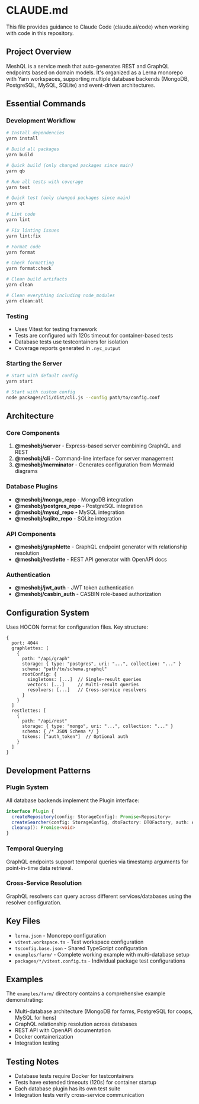 # CLAUDE.md

This file provides guidance to Claude Code (claude.ai/code) when working with code in this repository.

## Project Overview

MeshQL is a service mesh that auto-generates REST and GraphQL endpoints based on domain models. It's organized as a Lerna monorepo with Yarn workspaces, supporting multiple database backends (MongoDB, PostgreSQL, MySQL, SQLite) and event-driven architectures.

## Essential Commands

### Development Workflow
```bash
# Install dependencies
yarn install

# Build all packages
yarn build

# Quick build (only changed packages since main)
yarn qb

# Run all tests with coverage
yarn test

# Quick test (only changed packages since main)
yarn qt

# Lint code
yarn lint

# Fix linting issues
yarn lint:fix

# Format code
yarn format

# Check formatting
yarn format:check

# Clean build artifacts
yarn clean

# Clean everything including node_modules
yarn clean:all
```

### Testing
- Uses Vitest for testing framework
- Tests are configured with 120s timeout for container-based tests
- Database tests use testcontainers for isolation
- Coverage reports generated in `.nyc_output`

### Starting the Server
```bash
# Start with default config
yarn start

# Start with custom config
node packages/cli/dist/cli.js --config path/to/config.conf
```

## Architecture

### Core Components
1. **@meshobj/server** - Express-based server combining GraphQL and REST
2. **@meshobj/cli** - Command-line interface for server management
3. **@meshobj/merminator** - Generates configuration from Mermaid diagrams

### Database Plugins
- **@meshobj/mongo_repo** - MongoDB integration
- **@meshobj/postgres_repo** - PostgreSQL integration  
- **@meshobj/mysql_repo** - MySQL integration
- **@meshobj/sqlite_repo** - SQLite integration

### API Components
- **@meshobj/graphlette** - GraphQL endpoint generator with relationship resolution
- **@meshobj/restlette** - REST API generator with OpenAPI docs

### Authentication
- **@meshobj/jwt_auth** - JWT token authentication
- **@meshobj/casbin_auth** - CASBIN role-based authorization

## Configuration System

Uses HOCON format for configuration files. Key structure:
```hocon
{
  port: 4044
  graphlettes: [
    {
      path: "/api/graph"
      storage: { type: "postgres", uri: "...", collection: "..." }
      schema: "path/to/schema.graphql"
      rootConfig: {
        singletons: [...]  // Single-result queries
        vectors: [...]     // Multi-result queries  
        resolvers: [...]   // Cross-service resolvers
      }
    }
  ]
  restlettes: [
    {
      path: "/api/rest"
      storage: { type: "mongo", uri: "...", collection: "..." }
      schema: { /* JSON Schema */ }
      tokens: ["auth_token"]  // Optional auth
    }
  ]
}
```

## Development Patterns

### Plugin System
All database backends implement the Plugin interface:
```typescript
interface Plugin {
  createRepository(config: StorageConfig): Promise<Repository>
  createSearcher(config: StorageConfig, dtoFactory: DTOFactory, auth: Auth): Promise<Searcher>
  cleanup(): Promise<void>
}
```

### Temporal Querying
GraphQL endpoints support temporal queries via timestamp arguments for point-in-time data retrieval.

### Cross-Service Resolution
GraphQL resolvers can query across different services/databases using the resolver configuration.

## Key Files

- `lerna.json` - Monorepo configuration
- `vitest.workspace.ts` - Test workspace configuration
- `tsconfig.base.json` - Shared TypeScript configuration
- `examples/farm/` - Complete working example with multi-database setup
- `packages/*/vitest.config.ts` - Individual package test configurations

## Examples

The `examples/farm/` directory contains a comprehensive example demonstrating:
- Multi-database architecture (MongoDB for farms, PostgreSQL for coops, MySQL for hens)
- GraphQL relationship resolution across databases
- REST API with OpenAPI documentation
- Docker containerization
- Integration testing

## Testing Notes

- Database tests require Docker for testcontainers
- Tests have extended timeouts (120s) for container startup
- Each database plugin has its own test suite
- Integration tests verify cross-service communication